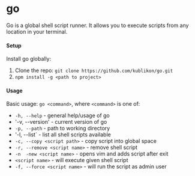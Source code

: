 # go

Go is a global shell script runner. It allows you to execute scripts from any location in your terminal.

#### Setup
Install go globally:

1. Clone the repo: `git clone https://github.com/kublikon/go.git`
2. `npm install -g <path to project>`

#### Usage
Basic usage: `go <command>`, where `<command>` is one of:

* `-h, --help` - general help/usage of go
* '-v, --version' - current version of go
* `-p, --path` - path to working directory
* '-l, --list` - list all shell scripts available
* `-c, --copy <script path>` - copy script into global space
* `-r, --remove <script name>` - remove shell script
* `-n  -new <script name>` - opens vim and adds script after exit
* `<script name>` - will execute given shell script
* `-f, --force <script name>` - will run the script as admin user
